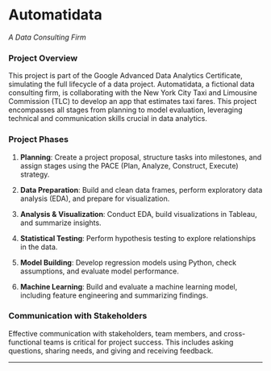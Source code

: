 # Automatidata
*A Data Consulting Firm*

### Project Overview
This project is part of the Google Advanced Data Analytics Certificate, simulating the full lifecycle of a data project. Automatidata, a fictional data consulting firm, is collaborating with the New York City Taxi and Limousine Commission (TLC) to develop an app that estimates taxi fares. This project encompasses all stages from planning to model evaluation, leveraging technical and communication skills crucial in data analytics.

### Project Phases

1. **Planning**: Create a project proposal, structure tasks into milestones, and assign stages using the PACE (Plan, Analyze, Construct, Execute) strategy.
   
2. **Data Preparation**: Build and clean data frames, perform exploratory data analysis (EDA), and prepare for visualization.

3. **Analysis & Visualization**: Conduct EDA, build visualizations in Tableau, and summarize insights.

4. **Statistical Testing**: Perform hypothesis testing to explore relationships in the data.

5. **Model Building**: Develop regression models using Python, check assumptions, and evaluate model performance.

6. **Machine Learning**: Build and evaluate a machine learning model, including feature engineering and summarizing findings.

### Communication with Stakeholders
Effective communication with stakeholders, team members, and cross-functional teams is critical for project success. This includes asking questions, sharing needs, and giving and receiving feedback.

---
